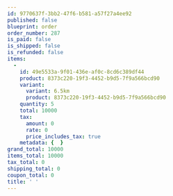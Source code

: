 ```yaml
---
id: 9770637f-3bb2-47f6-b581-a57f27a4ee92
published: false
blueprint: order
order_number: 287
is_paid: false
is_shipped: false
is_refunded: false
items:
  -
    id: 49e5533a-9f01-436e-af0c-8cd6c389df44
    product: 8373c220-19f3-4452-b9d5-7f9a566bcd90
    variant:
      variant: 6.5km
      product: 8373c220-19f3-4452-b9d5-7f9a566bcd90
    quantity: 5
    total: 10000
    tax:
      amount: 0
      rate: 0
      price_includes_tax: true
    metadata: {  }
grand_total: 10000
items_total: 10000
tax_total: 0
shipping_total: 0
coupon_total: 0
title: ' '
---
```


